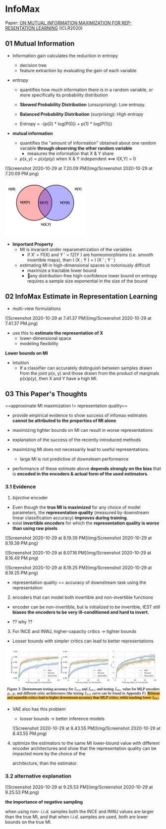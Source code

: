 # InfoMax

Paper: [ON MUTUAL INFORMATION MAXIMIZATION FOR REP- RESENTATION LEARNING](https://arxiv.org/abs/1907.13625)  (ICLR2020)

## 01 Mutual Information

- Information gain calculates the reduction in entropy

  - decision tree
  - feature extraction by evaluating the gain of each variable

- entropy

  - quantifies how much information there is in a random variable, or more specifically its probability distribution

  - **Skewed Probability Distribution** (*unsurprising*): Low entropy.

  - **Balanced Probability Distribution** (*surprising*): High entropy

  - Entropy = -(p(0) * log(P(0)) + p(1) * log(P(1)))

- **mutual information**
  - quantifies the "amount of information" obtained about one random variable **through observing the other random variable**
    - measures the information that X & Y share
  - $p(x,y) = p(x)p(y)$ when X & Y independent <==> I(X,Y) = 0

![Screenshot 2020-10-29 at 7.20.09 PM](img/Screenshot 2020-10-29 at 7.20.09 PM.png)

![img](img/256px-Entropy-mutual-information-relative-entropy-relation-diagram.svg.png)

- **Important Property**
  - MI is invariant under reparametrization of the variables
    - if X′ = f1(X) and Y ′ = f2(Y ) are homeomorphisms (i.e. smooth invertible maps), then I (X ; Y ) = I (X ′ ; Y ′ )
  - estimating MI in high-dimensional spaces is notoriously difficult
    - maximize a tractable lower bound
    - 🌟any distribution-free high-confidence lower bound on entropy requires a sample size exponential in the size of the bound



## 02 InfoMax Estimate in Representation Learning

- multi-view formulations

![Screenshot 2020-10-29 at 7.41.37 PM](img/Screenshot 2020-10-29 at 7.41.37 PM.png)

- use this to **estimate the representation of X**
  -  lower-dimensional space
  - modeling flexibility



**Lower bounds on MI**

- Intuition
  - If a classifier can accurately distinguish between samples drawn from the joint p(x, y) and those drawn from the product of marginals p(x)p(y), then X and Y have a high MI.

## 03 This Paper's Thoughts

==approximate MI maximization != representation quality==

- provide empirical evidence to show success of infomax estimates **cannot be attributed to the properties of MI alone**

- maximizing tighter bounds on MI can result in worse representations
- explanation of the success of the recently introduced methods



- maximizing MI does not necessarily lead to useful representations. 
  - large MI is not predictive of downsteam performance
- performance of these estimate above **depends strongly on the bias** that is **encoded in the encoders & actual form of the used estimators.**



### 3.1 Evidence

1.  *bijective* encoder

- Even though the **true MI is maximized** for any choice of model parameters, the **representation quality** (measured by downstream linear classification accuracy) **improves during training**.
- exist **invertible encoders** for which the **representation quality is *worse* than using raw pixels**

![Screenshot 2020-10-29 at 8.19.39 PM](img/Screenshot 2020-10-29 at 8.19.39 PM.png)

![Screenshot 2020-10-29 at 8.07.16 PM](img/Screenshot 2020-10-29 at 8.16.49 PM.png)

![Screenshot 2020-10-29 at 8.19.25 PM](img/Screenshot 2020-10-29 at 8.19.25 PM.png)

- representation quality == accuracy of downstream task using the representation



2. encoders that can model both invertible and non-invertible functions

- encoder can be non-invertible, but is initialized to be invertible, IEST still **biases the encoders to be very ill-conditioned and hard to invert.**

- ?? why ??



3. For INCE and INWJ, higher-capacity critics -> tighter bounds

- Looser bounds with simpler critics can lead to better representations

<img src="img/Screenshot 2020-10-29 at 8.30.38 PM.png" alt="Screenshot 2020-10-29 at 8.30.38 PM" style="zoom:67%;" />

- VAE also has this problem

  - looser bounds -> better inference models

  ![Screenshot 2020-10-29 at 8.43.55 PM](img/Screenshot 2020-10-29 at 8.43.55 PM.png)

4. optimize the estimators to the same MI lower-bound value with different encoder architectures and show that the representation quality can be impacted more by the choice of the

   architecture, than the estimator.



### 3.2 alternative explanation

![Screenshot 2020-10-29 at 9.25.53 PM](img/Screenshot 2020-10-29 at 9.25.53 PM.png)



**the importance of negative sampling**

when using non- *i.i.d.* samples both the INCE and INWJ values are larger than the true MI, and that when *i.i.d.* samples are used, both are lower bounds on the true MI.


